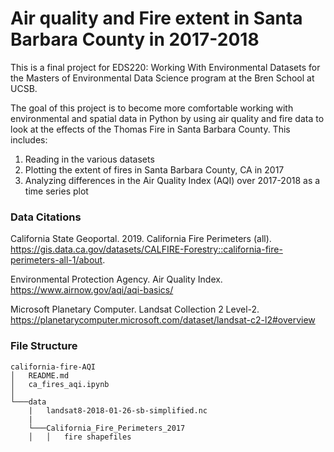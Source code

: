 # Air quality and Fire extent in Santa Barbara County in 2017-2018

This is a final project for EDS220: Working With Environmental Datasets for the Masters of Environmental Data Science program at the Bren School at UCSB. 

The goal of this project is to become more comfortable working with environmental and spatial data in Python by using air quality and fire data to look at the effects of the Thomas Fire in Santa Barbara County. This includes:

1. Reading in the various datasets
2. Plotting the extent of fires in Santa Barbara County, CA in 2017
3. Analyzing differences in the Air Quality Index (AQI) over 2017-2018 as a time series plot

### Data Citations

California State Geoportal. 2019. California Fire Perimeters (all). https://gis.data.ca.gov/datasets/CALFIRE-Forestry::california-fire-perimeters-all-1/about.

Environmental Protection Agency. Air Quality Index. https://www.airnow.gov/aqi/aqi-basics/

Microsoft Planetary Computer. Landsat Collection 2 Level-2. https://planetarycomputer.microsoft.com/dataset/landsat-c2-l2#overview

### File Structure

    california-fire-AQI
    │   README.md
    │   ca_fires_aqi.ipynb    
    │
    └───data
        |   landsat8-2018-01-26-sb-simplified.nc
        |
        └───California_Fire_Perimeters_2017
        │   │   fire shapefiles 

